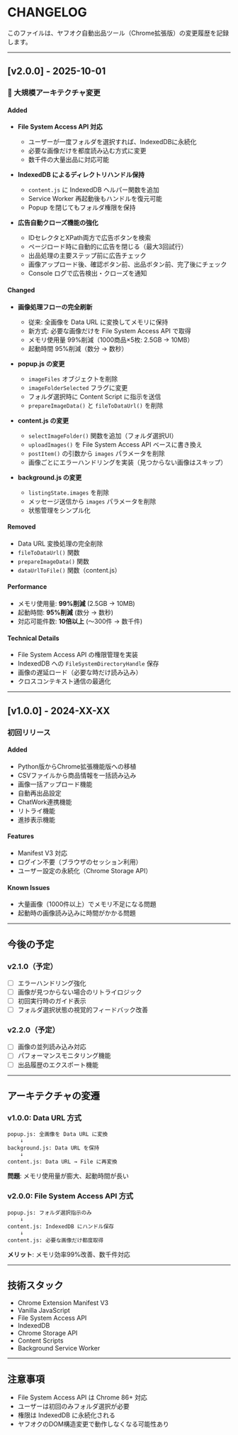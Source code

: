 # CHANGELOG

このファイルは、ヤフオク自動出品ツール（Chrome拡張版）の変更履歴を記録します。

---

## [v2.0.0] - 2025-10-01

### 🚀 大規模アーキテクチャ変更

#### Added
- **File System Access API 対応**
  - ユーザーが一度フォルダを選択すれば、IndexedDBに永続化
  - 必要な画像だけを都度読み込む方式に変更
  - 数千件の大量出品に対応可能

- **IndexedDB によるディレクトリハンドル保持**
  - `content.js` に IndexedDB ヘルパー関数を追加
  - Service Worker 再起動後もハンドルを復元可能
  - Popup を閉じてもフォルダ権限を保持

- **広告自動クローズ機能の強化**
  - IDセレクタとXPath両方で広告ボタンを検索
  - ページロード時に自動的に広告を閉じる（最大3回試行）
  - 出品処理の主要ステップ前に広告チェック
  - 画像アップロード後、確認ボタン前、出品ボタン前、完了後にチェック
  - Console ログで広告検出・クローズを通知

#### Changed
- **画像処理フローの完全刷新**
  - 従来: 全画像を Data URL に変換してメモリに保持
  - 新方式: 必要な画像だけを File System Access API で取得
  - メモリ使用量 99%削減（1000商品×5枚: 2.5GB → 10MB）
  - 起動時間 95%削減（数分 → 数秒）

- **popup.js の変更**
  - `imageFiles` オブジェクトを削除
  - `imageFolderSelected` フラグに変更
  - フォルダ選択時に Content Script に指示を送信
  - `prepareImageData()` と `fileToDataUrl()` を削除

- **content.js の変更**
  - `selectImageFolder()` 関数を追加（フォルダ選択UI）
  - `uploadImages()` を File System Access API ベースに書き換え
  - `postItem()` の引数から `images` パラメータを削除
  - 画像ごとにエラーハンドリングを実装（見つからない画像はスキップ）

- **background.js の変更**
  - `listingState.images` を削除
  - メッセージ送信から `images` パラメータを削除
  - 状態管理をシンプル化

#### Removed
- Data URL 変換処理の完全削除
- `fileToDataUrl()` 関数
- `prepareImageData()` 関数
- `dataUrlToFile()` 関数（content.js）

#### Performance
- メモリ使用量: **99%削減** (2.5GB → 10MB)
- 起動時間: **95%削減** (数分 → 数秒)
- 対応可能件数: **10倍以上** (〜300件 → 数千件)

#### Technical Details
- File System Access API の権限管理を実装
- IndexedDB への `FileSystemDirectoryHandle` 保存
- 画像の遅延ロード（必要な時だけ読み込み）
- クロスコンテキスト通信の最適化

---

## [v1.0.0] - 2024-XX-XX

### 初回リリース

#### Added
- Python版からChrome拡張機能版への移植
- CSVファイルから商品情報を一括読み込み
- 画像一括アップロード機能
- 自動再出品設定
- ChatWork連携機能
- リトライ機能
- 進捗表示機能

#### Features
- Manifest V3 対応
- ログイン不要（ブラウザのセッション利用）
- ユーザー設定の永続化（Chrome Storage API）

#### Known Issues
- 大量画像（1000件以上）でメモリ不足になる問題
- 起動時の画像読み込みに時間がかかる問題

---

## 今後の予定

### v2.1.0（予定）
- [ ] エラーハンドリング強化
- [ ] 画像が見つからない場合のリトライロジック
- [ ] 初回実行時のガイド表示
- [ ] フォルダ選択状態の視覚的フィードバック改善

### v2.2.0（予定）
- [ ] 画像の並列読み込み対応
- [ ] パフォーマンスモニタリング機能
- [ ] 出品履歴のエクスポート機能

---

## アーキテクチャの変遷

### v1.0.0: Data URL 方式
```
popup.js: 全画像を Data URL に変換
    ↓
background.js: Data URL を保持
    ↓
content.js: Data URL → File に再変換
```
**問題**: メモリ使用量が膨大、起動時間が長い

### v2.0.0: File System Access API 方式
```
popup.js: フォルダ選択指示のみ
    ↓
content.js: IndexedDB にハンドル保存
    ↓
content.js: 必要な画像だけ都度取得
```
**メリット**: メモリ効率99%改善、数千件対応

---

## 技術スタック

- Chrome Extension Manifest V3
- Vanilla JavaScript
- File System Access API
- IndexedDB
- Chrome Storage API
- Content Scripts
- Background Service Worker

---

## 注意事項

- File System Access API は Chrome 86+ 対応
- ユーザーは初回のみフォルダ選択が必要
- 権限は IndexedDB に永続化される
- ヤフオクのDOM構造変更で動作しなくなる可能性あり
